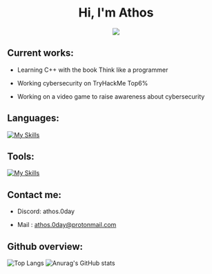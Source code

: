 <h1 align="center">Hi, I'm Athos</h1>
<!--  -->
<p align="center">
  <a href="https://github.com/DenverCoder1/readme-typing-svg"><img src="https://readme-typing-svg.herokuapp.com?font=Time+New+Roman&color=00FF00&size=25&center=true&vCenter=true&width=600&height=100&lines=Computer+science+engineer+student;Cybersecurity+enthusiast;Online+privacy+advocate"></a>
</p>

 ## Current works:

- Learning C++ with the book Think like a programmer

- Working cybersecurity on TryHackMe Top6%

- Working on a video game to raise awareness about cybersecurity
  
 ## Languages:

[![My Skills](https://skillicons.dev/icons?i=js,cpp,c,py,ocaml,mysql)](https://skillicons.dev)

## Tools:

[![My Skills](https://skillicons.dev/icons?i=vscode,powershell,obsidian,kali,github,bash,apple,vim)](https://skillicons.dev)


 ## Contact me:

 - Discord: athos.0day

 - Mail : athos.0day@protonmail.com

 ## Github overview:
 
![Top Langs](https://github-readme-stats.vercel.app/api/top-langs/?username=Athos-0day&layout=compact&theme=dark)
![Anurag's GitHub stats](https://github-readme-stats.vercel.app/api?username=anuraghazra&show_icons=true&theme=radical)
